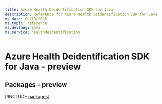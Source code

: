 ```yaml
---
title: Azure Health Deidentification SDK for Java
description: Reference for Azure Health Deidentification SDK for Java
ms.date: 09/10/2025
ms.topic: reference
ms.devlang: java
ms.service: healthdeidentification
---
```

# Azure Health Deidentification SDK for Java - preview
## Packages - preview
[!INCLUDE [packages](health-deidentification-index.md)]